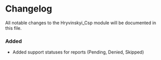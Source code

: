 # Changelog

All notable changes to the Hryvinskyi_Csp module will be documented in this file.

### Added
- Added support statuses for reports (Pending, Denied, Skipped)